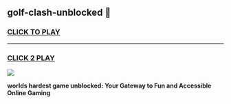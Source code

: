 
## golf-clash-unblocked 👋
<h3>
<a href="https://premium.freeplayer.one?title=golf-clash-unblocked&ref=14F">CLICK TO PLAY</a></h3>
<hr>

<h3>
<a href="https://premium.freeplayer.one?title=golf-clash-unblocked&ref=14F">CLICK 2 PLAY</a>
  
</h3>

<a href="https://premium.freeplayer.one?title=golf-clash-unblocked&ref=12F/"><img src="https://clearcache.store/games.png"></a>


**worlds hardest game unblocked: Your Gateway to Fun and Accessible Online Gaming**
